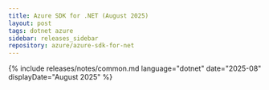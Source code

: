 ```yaml
---
title: Azure SDK for .NET (August 2025)
layout: post
tags: dotnet azure
sidebar: releases_sidebar
repository: azure/azure-sdk-for-net
---
```

{% include releases/notes/common.md language="dotnet" date="2025-08" displayDate="August 2025" %}
